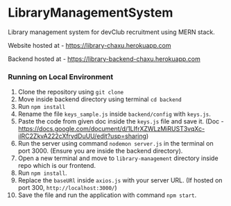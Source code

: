 # LibraryManagementSystem
Library management system for devClub recruitment using MERN stack.

Website hosted at - https://library-chaxu.herokuapp.com

Backend hosted at - https://library-backend-chaxu.herokuapp.com

### Running on Local Environment

1. Clone the repository using `git clone`
2. Move inside backend directory using terminal `cd backend`
3. Run `npm install` 
4. Rename the file `keys_sample.js` inside `backend/config` with `keys.js`.
5. Paste the code from given doc inside the `keys.js` file and save it. (Doc - https://docs.google.com/document/d/1LIfrXZWLzMiRUST3vqXc-ilRC2ZkvA222cXfrydDuUU/edit?usp=sharing)
6. Run the server using command `nodemon server.js` in the terminal on port 3000. (Ensure you are inside the backend directory).
7. Open a new terminal and move to `library-management` directory inside repo which is our frontend.
8. Run `npm install`.
9. Replace the `baseURl` inside `axios.js` with your server URL. (If hosted on port 300, `http://localhost:3000/`)
10. Save the file and run the application with command `npm start`.
